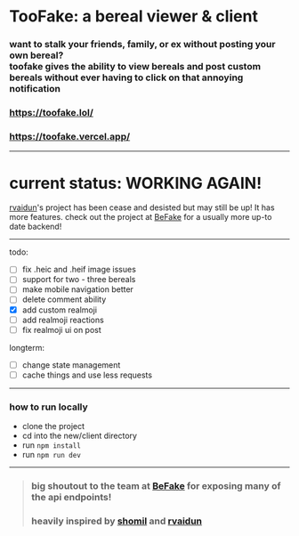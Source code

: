 # TooFake: a bereal viewer & client

### want to stalk your friends, family, or ex without posting your own bereal? </br> toofake gives the ability to view bereals and post custom bereals without ever having to click on that annoying notification

### https://toofake.lol/
### https://toofake.vercel.app/

---
# current status: WORKING AGAIN!

[rvaidun](https://github.com/rvaidun)'s project has been cease and desisted but may still be up! It has more features.
check out the project at [BeFake](https://github.com/notmarek/BeFake) for a usually more up-to date backend!

---

todo:
- [ ] fix .heic and .heif image issues
- [ ] support for two - three bereals
- [ ] make mobile navigation better
- [ ] delete comment ability
- [x] add custom realmoji
- [ ] add realmoji reactions
- [ ] fix realmoji ui on post

longterm:
- [ ] change state management
- [ ] cache things and use less requests

---

### how to run locally

* clone the project
* cd into the new/client directory
* run `npm install`
* run `npm run dev`

---

> ### big shoutout to the team at [BeFake](https://github.com/notmarek/BeFake) for exposing many of the api endpoints!
> ### heavily inspired by [shomil](https://shomil.me/bereal/) and [rvaidun](https://github.com/rvaidun) 
